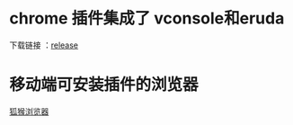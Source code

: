 # chrome 插件集成了 vconsole和eruda

下载链接 ：[release](https://github.com/liupishui/debug_console/releases/tag/debug)

# 移动端可安装插件的浏览器 
  [狐猴浏览器](https://lemurbrowser.com/app/zh/)
